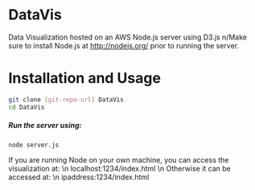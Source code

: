 DataVis
=======

Data Visualization hosted on an AWS Node.js server using D3.js
n/Make sure to install Node.js at http://nodejs.org/ prior to running the server.

Installation and Usage
=====

```sh
git clone [git-repo-url] DataVis
cd DataVis
```

##### Run the server using: 
```sh
node server.js
```

If you are running Node on your own machine, you can access the visualization at: \n 
localhost:1234/index.html \n
Otherwise it can be accessed at: \n
ipaddress:1234/index.html

